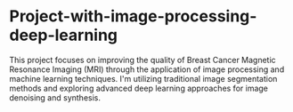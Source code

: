 # Project-with-image-processing-deep-learning
This project focuses on improving the quality of Breast Cancer Magnetic Resonance Imaging (MRI) through the application of image processing and machine learning techniques. I'm utilizing traditional image segmentation methods and exploring advanced deep learning approaches for image denoising and synthesis. 
